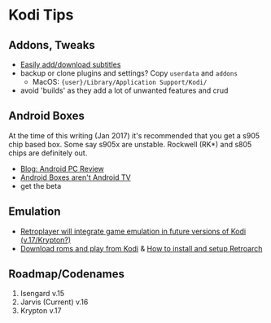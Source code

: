 # Kodi Tips

## Addons, Tweaks

- [Easily add/download subtitles](https://seo-michael.co.uk/how-to-manually-add-and-activate-subtitles-on-xbmc/)
- backup or clone plugins and settings? Copy `userdata` and `addons`
  - MacOS: `{user}/Library/Application Support/Kodi/`
- avoid 'builds' as they add a lot of unwanted features and crud

## Android Boxes

At the time of this writing (Jan 2017) it's recommended that you get a s905 chip based box. Some say s905x are unstable. Rockwell (RK\*) and s805 chips are definitely out.

- [Blog: Android PC Review](http://androidpcreview.com/)
- [Android Boxes aren't Android TV](https://www.reddit.com/r/AndroidTV/comments/58c09f/whats_the_difference_between_android_tv_and_the/)
- get the beta

## Emulation 

- [Retroplayer will integrate game emulation in future versions of Kodi (v.17/Krypton?)](http://forum.kodi.tv/forumdisplay.php?fid=194)
- [Download roms and play from Kodi](http://www.howtogeek.com/261169/how-to-browse-and-play-terabytes-of-retro-games-from-your-couch-with-kodi/) & [How to install and setup Retroarch](http://www.howtogeek.com/260274/how-to-set-up-retroarch-the-ultimate-all-in-one-retro-games-emulator/)

## Roadmap/Codenames

1. Isengard v.15
1. Jarvis (Current) v.16
1. Krypton v.17
